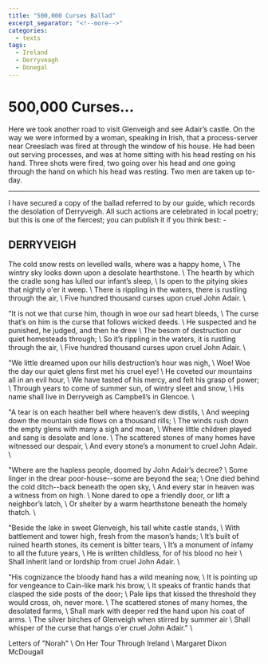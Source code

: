 ```yaml
---
title: "500,000 Curses Ballad"
excerpt_separator: "<!--more-->"
categories:
  - texts
tags:
  - Ireland
  - Derryveagh
  - Donegal
---
```


# 500,000 Curses...

Here we took another road to visit Glenveigh and see Adair’s castle. On the way we were informed by a woman, speaking in Irish, that a process-server near Creeslach was fired at through the window of his house. He had been out serving processes, and was at home sitting with his head resting on his hand. Three shots were fired, two going over his head and one going through the hand on which his head was resting. Two men are taken up to-day.  
<!--more-->

***
I have secured a copy of the ballad referred to by our guide, which records the desolation of Derryveigh. All such actions are celebrated in local poetry; but this is one of the fiercest; you can publish it if you think best: -  

## DERRYVEIGH

The cold snow rests on levelled walls, where was a happy home,       \\
The wintry sky looks down upon a desolate hearthstone.       \\
The hearth by which the cradle song has lulled our infant’s sleep,       \\
Is open to the pitying skies that nightly o'er it weep.       \\
There is rippling in the waters, there is rustling through the air,       \\
Five hundred thousand curses upon cruel John Adair.       \\


"It is not we that curse him, though in woe our sad heart bleeds,  \\
The curse that’s on him is the curse that follows wicked deeds.  \\
He suspected and he punished, he judged, and then he drew  \\
The besom of destruction our quiet homesteads through;  \\
So it’s rippling in the waters, it is rustling through the air,  \\
Five hundred thousand curses upon cruel John Adair.  \\

"We little dreamed upon our hills destruction’s hour was nigh,  \\
Woe! Woe the day our quiet glens first met his cruel eye!  \\
He coveted our mountains all in an evil hour,  \\
We have tasted of his mercy, and felt his grasp of power;  \\
Through years to come of summer sun, of wintry sleet and snow,  \\
His name shall live in Derryveigh as Campbell’s in Glencoe.  \\

"A tear is on each heather bell where heaven’s dew distils,  \\
And weeping down the mountain side flows on a thousand rills;  \\
The winds rush down the empty glens with many a sigh and moan,  \\
Where little children played and sang is desolate and lone.  \\
The scattered stones of many homes have witnessed our despair, \\
And every stone’s a monument to cruel John Adair.  \\

"Where are the hapless people, doomed by John Adair’s decree?  \\
Some linger in the drear poor-house--some are beyond the sea;  \\
One died behind the cold ditch--back beneath the open sky,  \\
And every star in heaven was a witness from on high.  \\
None dared to ope a friendly door, or lift a neighbor’s latch,  \\
Or shelter by a warm hearthstone beneath the homely thatch.  \\

"Beside the lake in sweet Glenveigh, his tall white castle stands,  \\
With battlement and tower high, fresh from the mason’s hands;  \\
It’s built of ruined hearth stones, its cement is bitter tears,  \\
It’s a monument of infamy to all the future years,  \\
He is written childless, for of his blood no heir  \\
Shall inherit land or lordship from cruel John Adair.  \\

"His cognizance the bloody hand has a wild meaning now,  \\
It is pointing up for vengeance to Cain-like mark his brow,  \\
It speaks of frantic hands that clasped the side posts of the door;  \\
Pale lips that kissed the threshold they would cross, oh, never more.  \\
The scattered stones of many homes, the desolated farms,  \\
Shall mark with deeper red the hand upon his coat of arms.  \\
The silver birches of Glenveigh when stirred by summer air  \\
Shall whisper of the curse that hangs o'er cruel John Adair." \\

Letters of "Norah"  \\
On Her Tour Through Ireland  \\
Margaret Dixon McDougall
